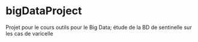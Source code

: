 # bigDataProject
Projet pour le cours outils pour le Big Data; étude de la BD de sentinelle sur les cas de varicelle

